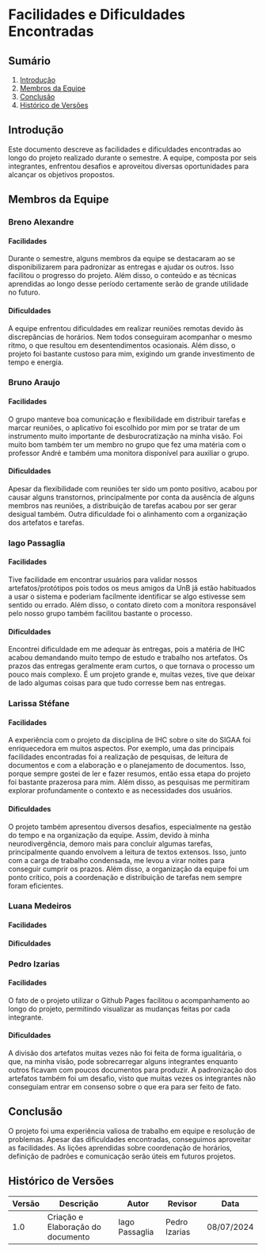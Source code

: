 # Facilidades e Dificuldades Encontradas

## Sumário

1. [Introdução](#introdução)
2. [Membros da Equipe](#membros-da-equipe)
3. [Conclusão](#conclusão)
4. [Histórico de Versões](#histórico-de-versões)

## Introdução
Este documento descreve as facilidades e dificuldades encontradas ao longo do projeto realizado durante o semestre. A equipe, composta por seis integrantes, enfrentou desafios e aproveitou diversas oportunidades para alcançar os objetivos propostos.

## Membros da Equipe

### Breno Alexandre

#### Facilidades
Durante o semestre, alguns membros da equipe se destacaram ao se disponibilizarem para padronizar as entregas e ajudar os outros. Isso facilitou o progresso do projeto. Além disso, o conteúdo e as técnicas aprendidas ao longo desse período certamente serão de grande utilidade no futuro.

#### Dificuldades
A equipe enfrentou dificuldades em realizar reuniões remotas devido às discrepâncias de horários. Nem todos conseguiram acompanhar o mesmo ritmo, o que resultou em desentendimentos ocasionais. Além disso, o projeto foi bastante custoso para mim, exigindo um grande investimento de tempo e energia.

### Bruno Araujo

#### Facilidades

O grupo manteve boa comunicação e flexibilidade em distribuir tarefas e marcar reuniões, o aplicativo foi escolhido por mim por se tratar de um instrumento muito importante de desburocratização na minha visão. Foi muito bom também ter um membro no grupo que fez uma matéria com o professor André e também uma monitora disponível para auxiliar o grupo.

#### Dificuldades

Apesar da flexibilidade com reuniões ter sido um ponto positivo, acabou por causar alguns transtornos, principalmente por conta da ausência de alguns membros nas reuniões, a distribuição de tarefas acabou por ser gerar desigual também. Outra dificuldade foi o alinhamento com a organização dos artefatos e tarefas. 

### Iago Passaglia

#### Facilidades
Tive facilidade em encontrar usuários para validar nossos artefatos/protótipos pois todos os meus amigos da UnB já estão habituados a usar o sistema e poderiam facilmente identificar se algo estivesse sem sentido ou errado. Além disso, o contato direto com a monitora responsável pelo nosso grupo também facilitou bastante o processo.

#### Dificuldades
Encontrei dificuldade em me adequar às entregas, pois a matéria de IHC acabou demandando muito tempo de estudo e trabalho nos artefatos. Os prazos das entregas geralmente eram curtos, o que tornava o processo um pouco mais complexo. É um projeto grande e, muitas vezes, tive que deixar de lado algumas coisas para que tudo corresse bem nas entregas.

### Larissa Stéfane

#### Facilidades
A experiência com o projeto da disciplina de IHC sobre o site do SIGAA foi enriquecedora em muitos aspectos. Por exemplo, uma das principais facilidades encontradas foi a realização de pesquisas, de leitura de documentos e com a elaboração e o planejamento de documentos. Isso, porque sempre gostei de ler e fazer resumos, então essa etapa do projeto foi bastante prazerosa para mim. Além disso, as pesquisas me permitiram explorar profundamente o contexto e as necessidades dos usuários.

#### Dificuldades
O projeto também apresentou diversos desafios, especialmente na gestão do tempo e na organização da equipe. Assim, devido à minha neurodivergência, demoro mais para concluir algumas tarefas, principalmente quando envolvem a leitura de textos extensos. Isso, junto com a carga de trabalho condensada, me levou a virar noites para conseguir cumprir os prazos. Além disso, a organização da equipe foi um ponto crítico, pois a coordenação e distribuição de tarefas nem sempre foram eficientes.

### Luana Medeiros

#### Facilidades


#### Dificuldades


### Pedro Izarias

#### Facilidades
O fato de o projeto utilizar o Github Pages facilitou o acompanhamento ao longo do projeto, permitindo visualizar as mudanças feitas por cada integrante.

#### Dificuldades
A divisão dos artefatos muitas vezes não foi feita de forma igualitária, o que, na minha visão, pode sobrecarregar alguns integrantes enquanto outros ficavam com poucos documentos para produzir. A padronização dos artefatos também foi um desafio, visto que muitas vezes os integrantes não conseguiam entrar em consenso sobre o que era para ser feito de fato.

## Conclusão
O projeto foi uma experiência valiosa de trabalho em equipe e resolução de problemas. Apesar das dificuldades encontradas, conseguimos aproveitar as facilidades. As lições aprendidas sobre coordenação de horários, definição de padrões e comunicação serão úteis em futuros projetos.

## Histórico de Versões
| Versão | Descrição                          | Autor           | Revisor         | Data       |
|--------|------------------------------------|-----------------|-----------------|------------|
| 1.0    | Criação e Elaboração do documento  | Iago Passaglia  | Pedro Izarias   | 08/07/2024 |
